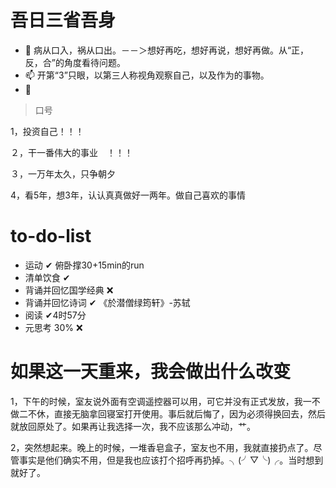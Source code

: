 

# 吾日三省吾身

- 🌱 病从口入，祸从口出。－－＞想好再吃，想好再说，想好再做。从“正，反，合”的角度看待问题。
- 📫  开第“3”只眼，以第三人称视角观察自己，以及作为的事物。
- 💬  



> 口号

1，投资自己！！！

２，干一番伟大的事业　！！！

３，一万年太久，只争朝夕

4，看5年，想3年，认认真真做好一两年。做自己喜欢的事情

# to-do-list

- 运动 ✔ 俯卧撑30+15min的run 
- 清单饮食 ✔
- 背诵并回忆国学经典 ❌ 
- 背诵并回忆诗词 ✔ 《於潜僧绿筠轩》-苏轼
- 阅读 ✔4时57分 
- 元思考 30% ❌

# 如果这一天重来，我会做出什么改变

1，下午的时候，室友说外面有空调遥控器可以用，可它并没有正式发放，我一不做二不休，直接无脑拿回寝室打开使用。事后就后悔了，因为必须得换回去，然后就放回原处了。如果再让我选择一次，我不应该那么冲动，艹。

2，突然想起来。晚上的时候，一堆香皂盒子，室友也不用，我就直接扔点了。尽管事实是他们确实不用，但是我也应该打个招呼再扔掉。╮(╯▽╰)╭。当时想到就好了。

